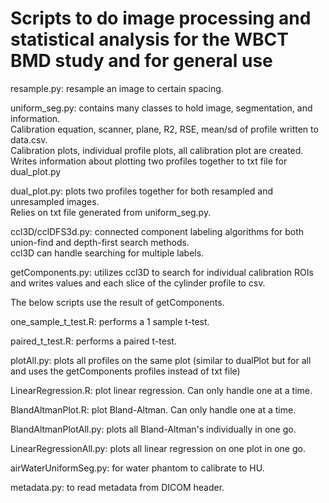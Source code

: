 # Scripts to do image processing and statistical analysis for the WBCT BMD study and for general use

resample.py: resample an image to certain spacing.

uniform\_seg.py: contains many classes to hold image, segmentation, and information.  
Calibration equation, scanner, plane, R2, RSE, mean/sd of profile written to data.csv.  
Calibration plots, individual profile plots, all calibration plot are created.  
Writes information about plotting two profiles together to txt file for dual\_plot.py

dual\_plot.py: plots two profiles together for both resampled and unresampled images.  
Relies on txt file generated from uniform\_seg.py.

ccl3D/cclDFS3d.py: connected component labeling algorithms for both union-find and depth-first search methods.  
ccl3D can handle searching for multiple labels.

getComponents.py: utilizes ccl3D to search for individual calibration ROIs and writes values and each slice of the cylinder profile to csv.  

The below scripts use the result of getComponents.

one\_sample\_t\_test.R: performs a 1 sample t-test.

paired\_t\_test.R: performs a paired t-test.

plotAll.py: plots all profiles on the same plot (similar to dualPlot but for all and uses the getComponents profiles instead of txt file)

LinearRegression.R: plot linear regression. Can only handle one at a time.

BlandAltmanPlot.R: plot Bland-Altman. Can only handle one at a time.

BlandAltmanPlotAll.py: plots all Bland-Altman's individually in one go.

LinearRegressionAll.py: plots all linear regression on one plot in one go.

airWaterUniformSeg.py: for water phantom to calibrate to HU.

metadata.py: to read metadata from DICOM header.
